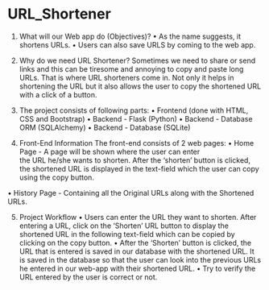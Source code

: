 # URL_Shortener

1. What will our Web app do (Objectives)?
•	As the name suggests, it shortens URLs.
•	Users can also save URLS by coming to the web app.


2. Why do we need URL Shortener?
Sometimes we need to share or send links and this can be tiresome and annoying to copy and paste long URLs. That is where URL shorteners come in. Not only it helps in shortening the URL but it also allows the user to copy the shortened URL with a click of a button.


3. The project consists of following parts:
•	Frontend (done with HTML, CSS and Bootstrap)
•	Backend - Flask (Python)
•	Backend - Database ORM (SQLAlchemy)
•	Backend - Database (SQLite)


4. Front-End Information
The front-end consists of 2 web pages:
•	Home Page - A page will be shown where the user can enter       
the URL he/she wants to shorten. After the ‘shorten’ button is clicked, the shortened URL is displayed in the text-field which the user can copy using the copy button.

•	History Page - Containing all the Original URLs along with the Shortened URLs.



5. Project Workflow
•	Users can enter the URL they want to shorten. After entering a URL, click on the ‘Shorten’ URL button to display the shortened URL in the following text-field which can be copied by clicking on the copy button.
•	After the ‘Shorten’ button is clicked, the URL that is entered is saved in our database with the shortened URL. It is saved in the database so that the user can look into the previous URLs he entered in our web-app with their shortened URL.
•	Try to verify the URL entered by the user is correct or not.
